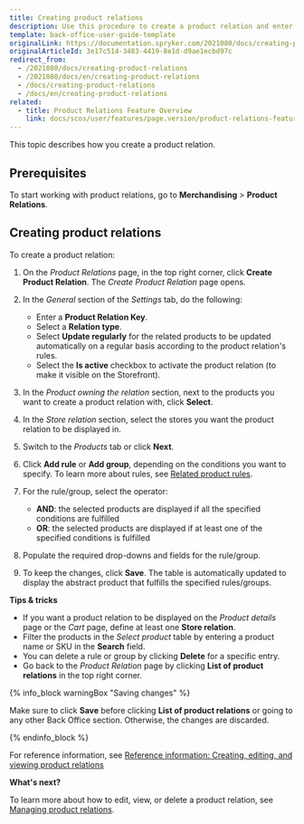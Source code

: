 ```yaml
---
title: Creating product relations
description: Use this procedure to create a product relation and enter all the required values in the Back Office.
template: back-office-user-guide-template
originalLink: https://documentation.spryker.com/2021080/docs/creating-product-relations
originalArticleId: 3e17c514-3483-4419-8e1d-d9ae1ecbd97c
redirect_from:
  - /2021080/docs/creating-product-relations
  - /2021080/docs/en/creating-product-relations
  - /docs/creating-product-relations
  - /docs/en/creating-product-relations
related:
  - title: Product Relations Feature Overview
    link: docs/scos/user/features/page.version/product-relations-feature-overview.html
---
```


This topic describes how you create a product relation.

## Prerequisites

To start working with product relations, go to **Merchandising** > **Product Relations**.

## Creating product relations

To create a product relation:
1. On the *Product Relations* page, in the top right corner, click **Create Product Relation**. The *Create Product Relation* page opens.
2. In  the *General* section of the *Settings* tab, do the following:
    * Enter a **Product Relation Key**.
    * Select a **Relation type**.
    * Select **Update regularly** for the related products to be updated automatically on a regular basis according to the product relation's rules.
    * Select the **Is active** checkbox to activate the product relation (to make it visible on the Storefront).
3. In the *Product owning the relation* section,  next to the products you want to create a product relation with, click **Select**.

4. In the *Store relation* section, select the stores you want the product relation to be displayed in.

5. Switch to the *Products* tab or click **Next**.

6. Click **Add rule** or **Add group**, depending on the conditions you want to specify. To learn more about rules, see [Related product rules](/docs/scos/user/features/{{page.version}}/product-relations-feature-overview.html#related-product-rules).  

7. For the rule/group, select the operator:
    * **AND**: the selected products are displayed if all the specified conditions are fulfilled
    * **OR**: the selected products are displayed if at least one of the specified conditions is fulfilled

8. Populate the required drop-downs and fields for the rule/group.

9. To keep the changes, click **Save**. The table is automatically updated to display the abstract product that fulfills the specified rules/groups.

**Tips & tricks**

* If you want a product relation to be displayed on the *Product details* page or the *Cart* page, define at least one **Store relation**.
* Filter the products in the *Select product* table by entering a product name or SKU in the **Search** field.
* You can delete a rule or group by clicking **Delete** for a specific entry.
* Go back to the *Product Relation* page by clicking **List of product relations** in the top right corner.

{% info_block warningBox "Saving changes" %}

Make sure to click **Save** before clicking **List of product relations** or going to any other Back Office section. Otherwise, the changes are discarded.  

{% endinfo_block %}

For reference information, see [Reference information: Creating, editing, and viewing product relations](/docs/scos/user/back-office-user-guides/{{page.version}}/merchandising/product-relations/managing-product-relations.html#reference-information-creating-editing-and-viewing-product-relations)

**What's next?**

To learn more about how to edit, view, or delete a product relation, see [Managing product relations](/docs/scos/user/back-office-user-guides/{{page.version}}/merchandising/product-relations/managing-product-relations.html).

